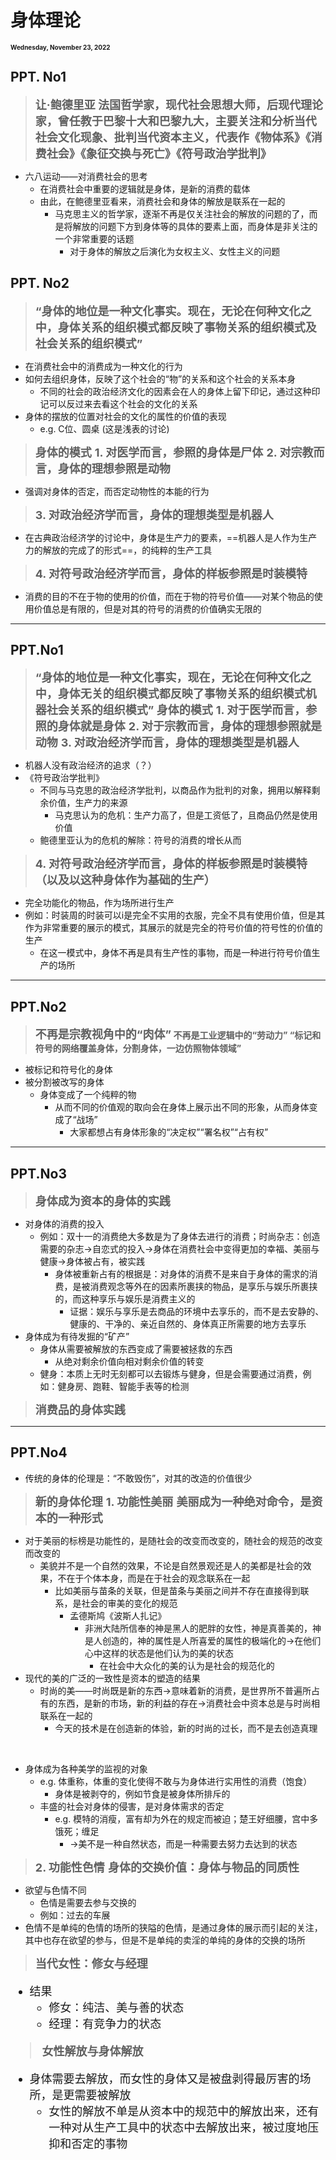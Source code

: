 # 身体理论

<font size = 1>**Wednesday, November 23, 2022**</font>

## PPT. No1
><font size = 4>**让·鲍德里亚
法国哲学家，现代社会思想大师，后现代理论家，曾任教于巴黎十大和巴黎九大，主要关注和分析当代社会文化现象、批判当代资本主义，代表作《物体系》《消费社会》《象征交换与死亡》《符号政治学批判》**</font>
- 六八运动——对消费社会的思考
  - 在消费社会中重要的逻辑就是身体，是新的消费的载体
  - 由此，在鲍德里亚看来，消费社会和身体的解放是联系在一起的
    - 马克思主义的哲学家，逐渐不再是仅关注社会的解放的问题的了，而是将解放的问题下方到身体等的具体的要素上面，而身体是非关注的一个非常重要的话题
      - 对于身体的解放之后演化为女权主义、女性主义的问题

## PPT. No2
><font size = 4>**“身体的地位是一种文化事实。现在，无论在何种文化之中，身体关系的组织模式都反映了事物关系的组织模式及社会关系的组织模式”**</font>
- 在消费社会中的消费成为一种文化的行为
- 如何去组织身体，反映了这个社会的“物”的关系和这个社会的关系本身
  - 不同的社会的政治经济文化的因素会在人的身体上留下印记，通过这种印记可以反过来去看这个社会的文化的关系
- 身体的摆放的位置对社会的文化的属性的价值的表现
  - e.g. C位、圆桌 (这是浅表的讨论)

><font size = 4>**身体的模式**
>**1. 对医学而言，参照的身体是尸体**
>**2. 对宗教而言，身体的理想参照是动物**</font>
- 强调对身体的否定，而否定动物性的本能的行为

><font size = 4>**3. 对政治经济学而言，身体的理想类型是机器人**</font>
- 在古典政治经济学的讨论中，身体是生产力的要素，==机器人是人作为生产力的解放的完成了的形式==，的纯粹的生产工具

><font size = 4>**4. 对符号政治经济学而言，身体的样板参照是时装模特**</font>
- 消费的目的不在于物的使用的价值，而在于物的符号价值——对某个物品的使用价值总是有限的，但是对其的符号的消费的价值确实无限的

---
## PPT.No1
><font size = 4>**“身体的地位是一种文化事实，现在，无论在何种文化之中，身体无关的组织模式都反映了事物关系的组织模式机器社会关系的组织模式”
身体的模式**
>**1. 对于医学而言，参照的身体就是身体**
>**2. 对于宗教而言，身体的理想参照就是动物**
>**3. 对政治经济学而言，身体的理想类型是机器人**</font>
- 机器人没有政治经济的追求（？）
- 《符号政治学批判》
  - 不同与马克思的政治经济学批判，以商品作为批判的对象，拥用以解释剩余价值，生产力的来源
    - 马克思认为的危机：生产力高了，但是工资低了，且商品仍然是使用价值
  - 鲍德里亚认为的危机的解除：符号的消费的增长从而

><font size = 4>**4. 对符号政治经济学而言，身体的样板参照是时装模特（以及以这种身体作为基础的生产）**</font>
- 完全功能化的物品，作为场所进行生产
- 例如：时装周的时装可以i是完全不实用的衣服，完全不具有使用价值，但是其作为非常重要的展示的模式，其展示的就是完全的符号价值的符号性的价值的生产
  - 在这一模式中，身体不再是具有生产性的事物，而是一种进行符号价值生产的场所

---
## PPT.No2
><font size = 4>**不再是宗教视角中的“肉体”</font>
不再是工业逻辑中的“劳动力”
“标记和符号的网络覆盖身体，分割身体，一边仿照物体领域”**
- 被标记和符号化的身体
- 被分割被改写的身体
  - 身体变成了一个纯粹的物
    - 从而不同的价值观的取向会在身体上展示出不同的形象，从而身体变成了“战场”
      - 大家都想占有身体形象的“决定权”“署名权”“占有权”

---
## PPT.No3
><font size = 4>**身体成为资本的身体的实践**</font>
- 对身体的消费的投入
  - 例如：双十一的消费绝大多数是为了身体去进行的消费；时尚杂志：创造需要的杂志→自恋式的投入→身体在消费社会中变得更加的幸福、美丽与健康→身体被占有，被实践
    - 身体被重新占有的根据是：对身体的消费不是来自于身体的需求的消费，是被消费观念等外在的因素所裹挟的物品，是享乐与娱乐所裹挟的，而这种享乐与娱乐是消费主义的
      - 证据：娱乐与享乐是去商品的环境中去享乐的，而不是去安静的、健康的、干净的、亲近自然的、身体真正所需要的地方去享乐
- 身体成为有待发掘的“矿产”
  - 身体从需要被解放的东西变成了需要被拯救的东西
    - 从绝对剩余价值向相对剩余价值的转变
  - 健身：本质上无时无刻都可以去锻炼与健身，但是会需要通过消费，例如：健身房、跑鞋、智能手表等的检测

><font size = 4>**消费品的身体实践**</font>

---
## PPT.No4
- 传统的身体的伦理是：“不敢毁伤”，对其的改造的价值很少

><font size = 4>**新的身体伦理**
>**1. 功能性美丽**
>**美丽成为一种绝对命令，是资本的一种形式**</font>
- 对于美丽的标榜是功能性的，是随社会的改变而改变的，随社会的规范的改变而改变的
  - 美貌并不是一个自然的效果，不论是自然景观还是人的美都是社会的效果，不在于个体本身，而是在于社会的观念联系在一起
    - 比如美丽与苗条的关联，但是苗条与美丽之间并不存在直接得到联系，是社会的审美的变化的规范
      - 孟德斯鸠《波斯人扎记》
        - 非洲大陆所信奉的神是黑人的肥胖的女性，神是真善美的，神是人创造的，神的属性是人所喜爱的属性的极端化的→在他们心中这样的状态是他们认为的美的状态
          - 在社会中大众化的美的认为是社会的规范化的
- 现代的美的广泛的一致性是资本的塑造的结果
  - 时尚的美——时尚既是新的东西→意味着新的消费，是世界所不普遍所占有的东西，是新的市场，新的利益的存在→消费社会中资本总是与时尚相联系在一起的
    - 今天的技术是在创造新的体验，新的时尚的过长，而不是去创造真理

<br/>

- 身体成为各种美学的监视的对象
  - e.g. 体重称，体重的变化使得不敢与为身体进行实用性的消费（饱食）
    - 身体是被剥夺的，例如节食是被身体所排斥的
  - 丰盛的社会对身体的侵害，是对身体需求的否定
    - e.g. 模特的消瘦，富有却为外在的规定而被迫；楚王好细腰，宫中多饿死；缠足
      - →美不是一种自然状态，而是一种需要去努力去达到的状态

><font size = 4>**2. 功能性色情**
>**身体的交换价值：身体与物品的同质性**</font>
- 欲望与色情不同
  - 色情是需要去参与交换的
  - 例如：过去的车展
- 色情不是单纯的色情的场所的狭隘的色情，是通过身体的展示而引起的关注，其中也存在欲望的参与，但是不是单纯的卖淫的单纯的身体的交换的场所

><font size = 4>**当代女性：修女与经理**
- 结果
  - 修女：纯洁、美与善的状态
  - 经理：有竞争力的状态

><font size = 4>**女性解放与身体解放**
- 身体需要去解放，而女性的身体又是被盘剥得最厉害的场所，是更需要被解放
  - 女性的解放不单是从资本中的规范中的解放出来，还有一种对从生产工具中的状态中去解放出来，被过度地压抑和否定的事物